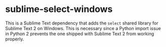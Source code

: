 # sublime-select-windows

This is a Sublime Text dependency that adds the `select` shared library for
Sublime Text 2 on Windows. This is necessary since a Python import issue in
Python 2 prevents the one shipped with Sublime Text 2 from working properly.
